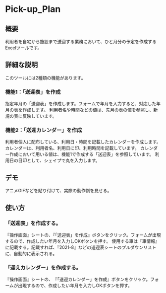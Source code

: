 # Pick-up_Plan


## 概要
利用者を自宅から施設まで送迎する業務において、ひと月分の予定を作成するExcelツールです。

## 詳細な説明
このツールには2種類の機能があります。
### 機能1：「送迎表」を作成
指定年月の「送迎表」を作成します。フォームで年月を入力すると、対応した年月の表を作成します。
利用者名や時間などの値は、先月の表の値を参照し、新規の表に反映しています。

### 機能2：「送迎カレンダー」を作成
利用者個人に配布している、利用日・時間を記載したカレンダーを作成します。
カレンダーは、利用者名、利用日に印、利用時間を記載しています。
カレンダー作成において用いる値は、機能1で作成する「送迎表」を参照しています。
利用日の目印として、シェイプで丸を入力します。

## デモ
アニメGIFなどを貼り付けて、実際の動作例を見せる。

## 使い方
### 「送迎表」を作成する。
『操作画面』シートの、『「送迎表」を作成』ボタンをクリック。フォームが出現するので、作成したい年月を入力しOKボタンを押す。
使用する車は『車情報』に記載する。記載すれば、『2021-8』などの送迎表シートのプルダウンリストに、自動的に表示される。
### 「迎えカレンダー」を作成する。
『操作画面』シートの、　『「送迎カレンダー」を作成』ボタンをクリック。フォームが出現するので、作成したい年月を入力しOKボタンを押す。

